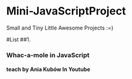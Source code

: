 # Mini-JavaScriptProject
Small and Tiny Little Awesome Projects :=)

#List
##1.
### Whac-a-mole in JavaScript
#### teach by Ania Kubów In Youtube
